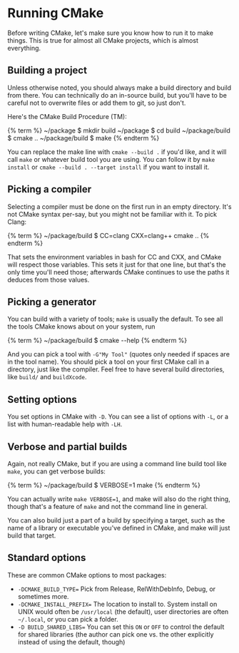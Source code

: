 # Running CMake

Before writing CMake, let's make sure you know how to run it to make things. This is true for almost all CMake projects, which is almost everything.

## Building a project
Unless otherwise noted, you should always make a build directory and build from there. You can technically do an in-source build, but you'll have to be careful not to overwrite files or add them to git, so just don't.

Here's the CMake Build Procedure (TM):

{% term %}
~/package $ mkdir build
~/package $ cd build
~/package/build $ cmake ..
~/package/build $ make
{% endterm %}

You can replace the make line with `cmake --build .` if you'd like, and it will call `make` or whatever build tool you are using. You can follow it by `make install` or `cmake --build . --target install` if you want to install it.

## Picking a compiler

Selecting a compiler must be done on the first run in an empty directory. It's not CMake syntax per-say, but you might not be familiar with it. To pick Clang:

{% term %}
~/package/build $ CC=clang CXX=clang++ cmake ..
{% endterm %}

That sets the environment variables in bash for CC and CXX, and CMake will respect those variables. This sets it just for that one line, but that's the only time you'll need those; afterwards CMake continues to use the paths it deduces from those values.

## Picking a generator

You can build with a variety of tools; `make` is usually the default. To see all the tools CMake knows about on your system, run

{% term %}
~/package/build $ cmake --help
{% endterm %}

And you can pick a tool with `-G"My Tool"` (quotes only needed if spaces are in the tool name). You should pick a tool on your first CMake call in a directory, just like the compiler. Feel free to have several build directories, like `build/` and `buildXcode`.

## Setting options

You set options in CMake with `-D`. You can see a list of options with `-L`, or a list with human-readable help with `-LH`.

## Verbose and partial builds

Again, not really CMake, but if you are using a command line build tool like `make`, you can get verbose builds:

{% term %}
~/package/build $ VERBOSE=1 make
{% endterm %}

You can actually write `make VERBOSE=1`, and make will also do the right thing, though that's a feature of `make` and not the command line in general.

You can also build just a part of a build by specifying a target, such as the name of a library or executable you've defined in CMake, and make will just build that target.

## Standard options

These are common CMake options to most packages:

* `-DCMAKE_BUILD_TYPE=` Pick from Release, RelWithDebInfo, Debug, or sometimes more.
* `-DCMAKE_INSTALL_PREFIX=` The location to install to. System install on UNIX would often be `/usr/local` (the default), user directories are often `~/.local`, or you can pick a folder.
* `-D BUILD_SHARED_LIBS=` You can set this `ON` or `OFF` to control the default for shared libraries (the author can pick one vs. the other explicitly instead of using the default, though)
